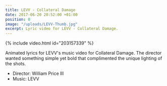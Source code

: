 ```yaml
---
title: LEVV - Collateral Damage
date: 2017-06-20 20:52:00 +01:00
position: 0
image: "/uploads/LEVV-Thumb.jpg"
excerpt: Lyric video for LEVV - Collateral Damage.
---
```


{% include video.html id="203157339" %}

Animated lyrics for LEVV's music video for Collateral Damage. The director wanted something simple yet bold that complimented the unique lighting of the shots.

* Director: William Price III
* Music: LEVV